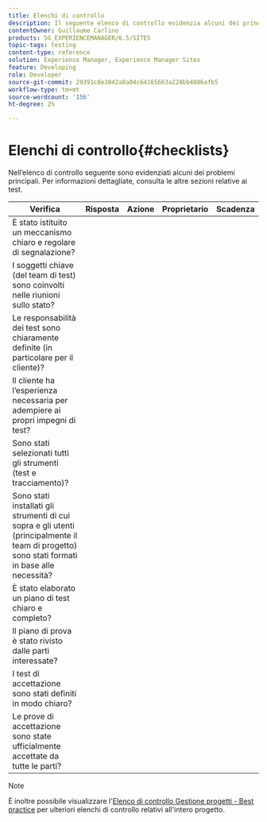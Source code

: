 ```yaml
---
title: Elenchi di controllo
description: Il seguente elenco di controllo evidenzia alcuni dei principali problemi di test
contentOwner: Guillaume Carlino
products: SG_EXPERIENCEMANAGER/6.5/SITES
topic-tags: testing
content-type: reference
solution: Experience Manager, Experience Manager Sites
feature: Developing
role: Developer
source-git-commit: 29391c8e3042a8a04c64165663a228bb4886afb5
workflow-type: tm+mt
source-wordcount: '156'
ht-degree: 2%

---
```


# Elenchi di controllo{#checklists}

Nell’elenco di controllo seguente sono evidenziati alcuni dei problemi principali. Per informazioni dettagliate, consulta le altre sezioni relative ai test.

| Verifica | Risposta | Azione | Proprietario | Scadenza |
|---|---|---|---|---|
| È stato istituito un meccanismo chiaro e regolare di segnalazione? |  |  |  |  |
| I soggetti chiave (del team di test) sono coinvolti nelle riunioni sullo stato? |  |  |  |  |
| Le responsabilità dei test sono chiaramente definite (in particolare per il cliente)? |  |  |  |  |
| Il cliente ha l’esperienza necessaria per adempiere ai propri impegni di test? |  |  |  |  |
| Sono stati selezionati tutti gli strumenti (test e tracciamento)? |  |  |  |  |
| Sono stati installati gli strumenti di cui sopra e gli utenti (principalmente il team di progetto) sono stati formati in base alle necessità? |  |  |  |  |
| È stato elaborato un piano di test chiaro e completo? |  |  |  |  |
| Il piano di prova è stato rivisto dalle parti interessate? |  |  |  |  |
| I test di accettazione sono stati definiti in modo chiaro? |  |  |  |  |
| Le prove di accettazione sono state ufficialmente accettate da tutte le parti? |  |  |  |  |

>[!NOTE]
>
>È inoltre possibile visualizzare l&#39;[Elenco di controllo Gestione progetti - Best practice](/help/managing/best-practices.md) per ulteriori elenchi di controllo relativi all&#39;intero progetto.
